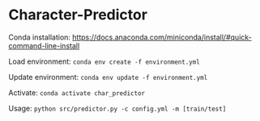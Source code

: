 # Character-Predictor
Conda installation: https://docs.anaconda.com/miniconda/install/#quick-command-line-install

Load environment: 
```conda env create -f environment.yml```

Update environment: 
```conda env update -f environment.yml```

Activate: 
```conda activate char_predictor```

Usage: 
```python src/predictor.py -c config.yml -m [train/test]```